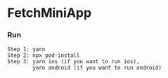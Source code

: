 # FetchMiniApp

### Run

```
Step 1: yarn
Step 2: npx pod-install
Step 3: yarn ios (if you want to run ios), 
        yarn android (if you want to run android)
```
